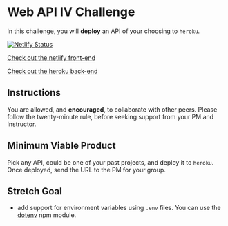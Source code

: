 # Web API IV Challenge

In this challenge, you will **deploy** an API of your choosing to `heroku`.


[![Netlify Status](https://api.netlify.com/api/v1/badges/4aa5cd6d-ece9-4000-8324-9daa893dfa32/deploy-status)](https://app.netlify.com/sites/suspicious-lamarr-981f87/deploys)

[Check out the netlify front-end](https://suspicious-lamarr-981f87.netlify.com/)

[Check out the heroku back-end](https://protected-coast-60365.herokuapp.com/)

## Instructions

You are allowed, and **encouraged**, to collaborate with other peers. Please follow the twenty-minute rule, before seeking support from your PM and Instructor.

## Minimum Viable Product

Pick any API, could be one of your past projects, and deploy it to `heroku`. Once deployed, send the URL to the PM for your group.

## Stretch Goal

- add support for environment variables using `.env` files. You can use the [dotenv](https://www.npmjs.com/package/dotenv) npm module.

